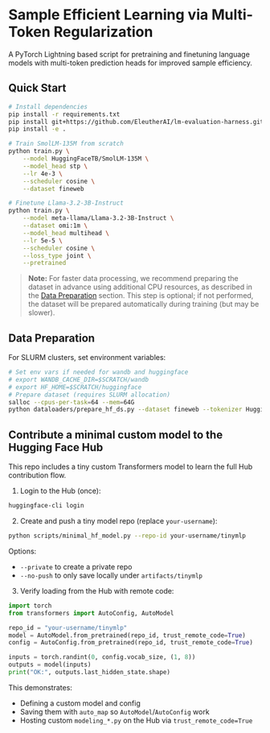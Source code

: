 # Sample Efficient Learning via Multi-Token Regularization

A PyTorch Lightning based script for pretraining and finetuning language models with multi-token prediction heads for improved sample efficiency.

## Quick Start

```bash
# Install dependencies
pip install -r requirements.txt
pip install git+https://github.com/EleutherAI/lm-evaluation-harness.git
pip install -e .

# Train SmolLM-135M from scratch
python train.py \
    --model HuggingFaceTB/SmolLM-135M \
    --model_head stp \
    --lr 4e-3 \
    --scheduler cosine \
    --dataset fineweb

# Finetune Llama-3.2-3B-Instruct
python train.py \
    --model meta-llama/Llama-3.2-3B-Instruct \
    --dataset omi:1m \
    --model_head multihead \
    --lr 5e-5 \
    --scheduler cosine \
    --loss_type joint \
    --pretrained
```

> **Note:** For faster data processing, we recommend preparing the dataset in advance using additional CPU resources, as described in the [Data Preparation](#data-preparation) section. This step is optional; if not performed, the dataset will be prepared automatically during training (but may be slower).

## Data Preparation

For SLURM clusters, set environment variables:
```bash
# Set env vars if needed for wandb and huggingface
# export WANDB_CACHE_DIR=$SCRATCH/wandb
# export HF_HOME=$SCRATCH/huggingface
# Prepare dataset (requires SLURM allocation)
salloc --cpus-per-task=64 --mem=64G
python dataloaders/prepare_hf_ds.py --dataset fineweb --tokenizer HuggingFaceTB/SmolLM-135M
```

<!-- ## Hardware Requirements

| Model | Dataset | Hardware | Training Time |
|-------|---------|----------|---------------|
| SmolLM-135M | FineWeb 10B | 4× A100 | ~15 hrs |
| Llama-3.2-3B | OpenMathInstruct-2 | 4× A100 | ~12 hrs | -->

## Contribute a minimal custom model to the Hugging Face Hub

This repo includes a tiny custom Transformers model to learn the full Hub contribution flow.

1) Login to the Hub (once):

```bash
huggingface-cli login
```

2) Create and push a tiny model repo (replace `your-username`):

```bash
python scripts/minimal_hf_model.py --repo-id your-username/tinymlp
```

Options:
- `--private` to create a private repo
- `--no-push` to only save locally under `artifacts/tinymlp`

3) Verify loading from the Hub with remote code:

```python
import torch
from transformers import AutoConfig, AutoModel

repo_id = "your-username/tinymlp"
model = AutoModel.from_pretrained(repo_id, trust_remote_code=True)
config = AutoConfig.from_pretrained(repo_id, trust_remote_code=True)

inputs = torch.randint(0, config.vocab_size, (1, 8))
outputs = model(inputs)
print("OK:", outputs.last_hidden_state.shape)
```

This demonstrates:
- Defining a custom model and config
- Saving them with `auto_map` so `AutoModel`/`AutoConfig` work
- Hosting custom `modeling_*.py` on the Hub via `trust_remote_code=True`
